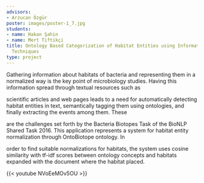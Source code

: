 ```yaml
---
advisors:
- Arzucan Özgür
poster: images/poster-1_7.jpg
students:
- name: Hakan Şahin
- name: Mert Tiftikçi
title: Ontology Based Categorization of Habitat Entities using Information Retrieval
  Techniques
type: project
---
```


Gathering information about habitats of bacteria and representing them in a normalized way is the key point of microbiology studies. Having this information spread through textual resources such as  

 scientific articles and web pages leads to a need for automatically detecting habitat entities in text, semantically tagging them using ontologies, and finally extracting the events among them. These  

 are the challenges set forth by the Bacteria Biotopes Task of the BioNLP Shared Task 2016. This application represents a system for habitat entity normalization through OntoBiotope ontology. In  

 order to find suitable normalizations for habitats, the system uses cosine similarity with tf-idf scores between ontology concepts and habitats expanded with the document where the habitat placed.


{{< youtube NVoEeMOv5OU >}}